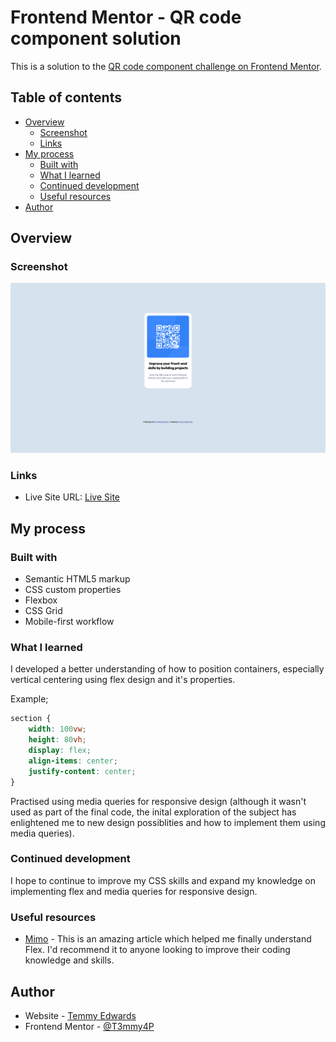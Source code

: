 # Frontend Mentor - QR code component solution

This is a solution to the [QR code component challenge on Frontend Mentor](https://www.frontendmentor.io/challenges/qr-code-component-iux_sIO_H).

## Table of contents

- [Overview](#overview)
  - [Screenshot](#screenshot)
  - [Links](#links)
- [My process](#my-process)
  - [Built with](#built-with)
  - [What I learned](#what-i-learned)
  - [Continued development](#continued-development)
  - [Useful resources](#useful-resources)
- [Author](#author)


## Overview

### Screenshot

![](assets/images/screenshot.png)


### Links

- Live Site URL: [Live Site](https://github.com/T3mmy4P/qrcode-component-practice)

## My process

### Built with

- Semantic HTML5 markup
- CSS custom properties
- Flexbox
- CSS Grid
- Mobile-first workflow


### What I learned

I developed a better understanding of how to position containers, especially vertical centering using flex design and it's properties. 

Example;

```css
section {
    width: 100vw;
    height: 80vh;
    display: flex;
    align-items: center;
    justify-content: center;
}
```

Practised using media queries for responsive design (although it wasn't used as part of the final code, the inital exploration of the subject has enlightened me to new design possiblities and how to implement them using media queries).



### Continued development

I hope to continue to improve my CSS skills and expand my knowledge on implementing flex and media queries for responsive design.



### Useful resources

- [Mimo](https://www.mimo.org) - This is an amazing article which helped me finally understand Flex. I'd recommend it to anyone looking to improve their coding knowledge and skills.



## Author

- Website - [Temmy Edwards](https://github.com/T3mmy4P?tab=repositories)
- Frontend Mentor - [@T3mmy4P](https://www.frontendmentor.io/profile/T3mmy4P)


